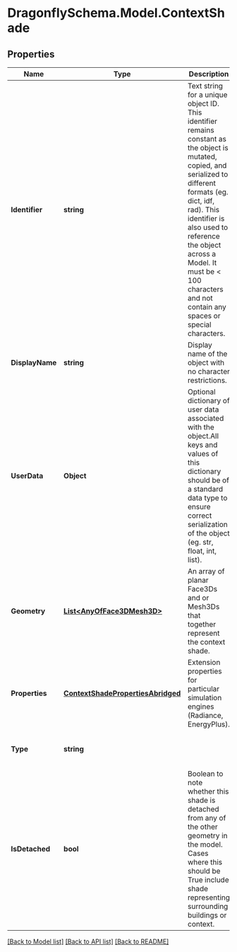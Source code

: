 
# DragonflySchema.Model.ContextShade

## Properties

Name | Type | Description | Notes
------------ | ------------- | ------------- | -------------
**Identifier** | **string** | Text string for a unique object ID. This identifier remains constant as the object is mutated, copied, and serialized to different formats (eg. dict, idf, rad). This identifier is also used to reference the object across a Model. It must be &lt; 100 characters and not contain any spaces or special characters. | 
**DisplayName** | **string** | Display name of the object with no character restrictions. | [optional] 
**UserData** | **Object** | Optional dictionary of user data associated with the object.All keys and values of this dictionary should be of a standard data type to ensure correct serialization of the object (eg. str, float, int, list). | [optional] 
**Geometry** | [**List&lt;AnyOfFace3DMesh3D&gt;**](AnyOfFace3DMesh3D.md) | An array of planar Face3Ds and or Mesh3Ds that together represent the context shade. | 
**Properties** | [**ContextShadePropertiesAbridged**](ContextShadePropertiesAbridged.md) | Extension properties for particular simulation engines (Radiance, EnergyPlus). | 
**Type** | **string** |  | [optional] [readonly] [default to "ContextShade"]
**IsDetached** | **bool** | Boolean to note whether this shade is detached from any of the other geometry in the model. Cases where this should be True include shade representing surrounding buildings or context. | [optional] [default to true]

[[Back to Model list]](../README.md#documentation-for-models)
[[Back to API list]](../README.md#documentation-for-api-endpoints)
[[Back to README]](../README.md)

